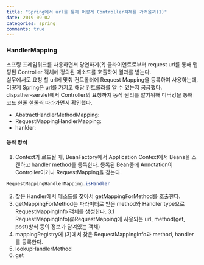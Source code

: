 ```yaml
---
title: "Spring에서 url를 통해 어떻게 Controller객체를 가져올까(1)"
date: 2019-09-02
categories: spring
comments: true
---
```


### HandlerMapping
스프링 프레임워크를 사용하면서 당연하게(?) 클라이언트로부터 request url를 통해 맵핑된 Controller 객체에 정의된 메소드를 호출하여 결과를 받는다.  
실무에서도 요청 할 url에 맞춰 컨트롤러에 Request Mapping을 등록하여 사용하는데, 어떻게 Spring은 url를 가지고 해당 컨트롤러를 알 수 있는지 궁금했다.  
dispather-servlet에서 Controller의 요청까지 동작 원리를 알기위해 디버깅을 통해 코드 한줄 한줄씩 따라가면서 확인했다.

- AbstractHandlerMethodMapping: 
- RequestMappingHandlerMapping: 
- hanlder: 

#### 동작 방식
1. Context가 로드될 때, BeanFactory에서 Application Context에서 Beans을 스캔하고 handler method를 등록한다. 등록된 Bean중에 Annotation이 Controller이거나 RequestMapping을 찾는다.
```java
RequestMappingHandlerMapping.isHandler
```
2. 찾은 Handler에서 메소드를 찾아서 getMappingForMethod를 호출한다.
3. getMappingForMethod는 파라미터로 받은 method와 Handler type으로 RequestMappingInfo 객체를 생성한다.
    3.1 RequestMappingInfo(@RequestMapping에 사용되는 url, method(get, post)방식 등의 정보가 담겨있는 객체)
4. mappingRegistry에 (3)에서 찾은 RequestMappingInfo과 method, handler를 등록한다.
5. lookupHandlerMethod
6. get